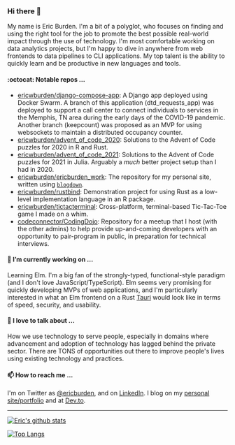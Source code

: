 ### Hi there 👋

My name is Eric Burden. I'm a bit of a polyglot, who focuses on finding and using the right tool for the job to promote the best possible real-world impact through the use of technology. I'm most comfortable working on data analytics projects, but I'm happy to dive in anywhere from web frontends to data pipelines to CLI applications. My top talent is the ability to quickly learn and be productive in new languages and tools.

#### :octocat: Notable repos ...

- [ericwburden/django-compose-app](https://github.com/ericwburden/django-compose-app): A Django app deployed using Docker Swarm. A branch of this application (dtd_requests_app) was deployed to support a call center to connect individuals to services in the Memphis, TN area during the early days of the COVID-19 pandemic. Another branch (keepcount) was proposed as an MVP for using websockets to maintain a distributed occupancy counter.
- [ericwburden/advent_of_code_2020](https://github.com/ericwburden/advent_of_code_2020): Solutions to the Advent of Code puzzles for 2020 in R and Rust.
- [ericwburden/advent_of_code_2021](https://github.com/ericwburden/advent_of_code_2021): Solutions to the Advent of Code puzzles for 2021 in Julia. Arguably a *much* better project setup than I had in 2020.
- [ericwburden/ericburden_work](https://github.com/ericwburden/ericburden_work): The repository for my personal site, written using [`blogdown`](https://bookdown.org/yihui/blogdown/).
- [ericwburden/rustbind](https://github.com/ericwburden/rustbind): Demonstration project for using Rust as a low-level implementation language in an R package.
- [ericwburden/tictacterminal](https://github.com/ericwburden/tictacterminal): Cross-platform, terminal-based Tic-Tac-Toe game I made on a whim.
- [codeconnector/CodingDojo](https://github.com/codeconnector/CodingDojo): Repository for a meetup that I host (with the other admins) to help provide up-and-coming developers with an opportunity to pair-program in public, in preparation for technical interviews.


#### 🔭 I’m currently working on ...

Learning Elm. I'm a big fan of the strongly-typed, functional-style paradigm (and I don't love JavaScript/TypeScript). Elm seems very promising for quickly developing MVPs of web applications, and I'm particularly interested in what an Elm frontend on a Rust [Tauri](https://tauri.studio/en/) would look like in terms of speed, security, and usability.

#### 💬 I love to talk about ...

How we use technology to serve people, especially in domains where advancement and adoption of technology has lagged behind the private sector. There are TONS of opportunities out there to improve people's lives using existing technology and practices.

#### 📫 How to reach me ...

I'm on Twitter as [@ericburden](https://twitter.com/ericburden), and on [LinkedIn](https://www.linkedin.com/in/eric-burden-88773213/). I blog on my [personal site/portfolio](www.ericburden.work) and at [Dev.to](https://dev.to/ericwburden).

<!--
**ericwburden/ericwburden** is a ✨ _special_ ✨ repository because its `README.md` (this file) appears on your GitHub profile.

Here are some ideas to get you started:

- 🔭 I’m currently working on ...
- 🌱 I’m currently learning ...
- 👯 I’m looking to collaborate on ...
- 🤔 I’m looking for help with ...
- 💬 Ask me about ...
- 📫 How to reach me: ...
- 😄 Pronouns: ...
- ⚡ Fun fact: ...
-->

----

[![Eric's github stats](https://github-readme-stats.vercel.app/api?username=ericwburden&theme=tokyonight)](https://github.com/anuraghazra/github-readme-stats)

[![Top Langs](https://github-readme-stats.vercel.app/api/top-langs/?username=ericwburden&theme=tokyonight&hide=html,css&layout=compact)](https://github.com/anuraghazra/github-readme-stats)


